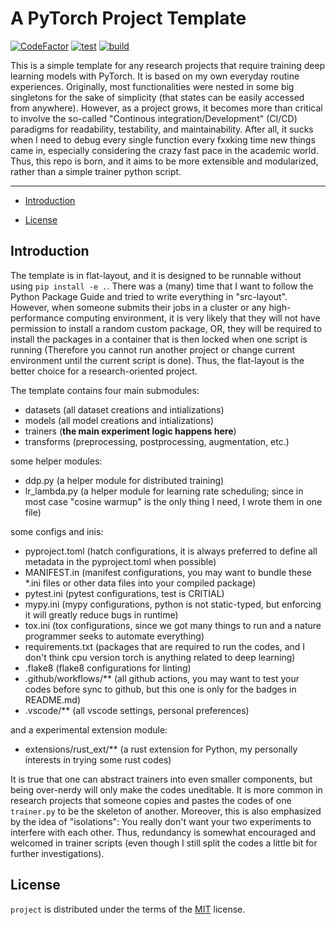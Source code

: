
# A PyTorch Project Template
[![CodeFactor](https://www.codefactor.io/repository/github/chengzegang/pytorchtemplate/badge/master)](https://www.codefactor.io/repository/github/chengzegang/pytorchtemplate/overview/master)
[![test](https://github.com/chengzegang/PyTorchTemplate/actions/workflows/test.yml/badge.svg)](https://github.com/chengzegang/PyTorchTemplate/actions/workflows/test.yml)
[![build](https://github.com/chengzegang/PyTorchTemplate/actions/workflows/build.yml/badge.svg)](https://github.com/chengzegang/PyTorchTemplate/actions/workflows/build.yml)

This is a simple template for any research projects that require training deep learning models with PyTorch. It is based on my own everyday routine experiences. Originally, most functionalities were nested in some big singletons for the sake of simplicity (that states can be easily accessed from anywhere). However, as a project grows, it becomes more than critical to involve the so-called "Continous integration/Development" (CI/CD) paradigms for readability, testability, and maintainability. After all, it sucks when I need to debug every single function every fxxking time new things came in, especially considering the crazy fast pace in the academic world. Thus, this repo is born, and it aims to be more extensible and modularized, rather than a simple trainer python script.

-----

- [Introduction](#introduction)

- [License](#license)

## Introduction

The template is in flat-layout, and it is designed to be runnable without using ```pip install -e .```. There was a (many) time that I want to follow the Python Package Guide and tried to write everything in "src-layout". However, when someone submits their jobs in a cluster or any high-performance computing environment, it is very likely that they will not have permission to install a random custom package, OR, they will be required to install the packages in a container that is then locked when one script is running (Therefore you cannot run another project or change current environment until the current script is done). Thus, the flat-layout is the better choice for a research-oriented project.

The template contains four main submodules:

- datasets (all dataset creations and intializations)
- models (all model creations and intializations)
- trainers (**the main experiment logic happens here**)
- transforms (preprocessing, postprocessing, augmentation, etc.)

some helper modules:

- ddp.py (a helper module for distributed training)
- lr_lambda.py (a helper module for learning rate scheduling; since in most case "cosine warmup" is the only thing I need, I wrote them in one file)

some configs and inis:

- pyproject.toml (hatch configurations, it is always preferred to define all metadata in the pyproject.toml when possible)
- MANIFEST.in (manifest configurations, you may want to bundle these *.ini files or other data files into your compiled package)
- pytest.ini (pytest configurations, test is CRITIAL)
- mypy.ini (mypy configurations, python is not static-typed, but enforcing it will greatly reduce bugs in runtime)
- tox.ini (tox configurations, since we got many things to run and a nature programmer seeks to automate everything)
- requirements.txt (packages that are required to run the codes, and I don't think cpu version torch is anything related to deep learning)
- .flake8 (flake8 configurations for linting)
- .github/workflows/** (all github actions, you may want to test your codes before sync to github, but this one is only for the badges in README.md)
- .vscode/** (all vscode settings, personal preferences)

and a experimental extension module:

- extensions/rust_ext/** (a rust extension for Python, my personally interests in trying some rust codes)

It is true that one can abstract trainers into even smaller components, but being over-nerdy will only make the codes uneditable. It is more common in research projects that someone copies and pastes the codes of one ```trainer.py``` to be the skeleton of another. Moreover, this is also emphasized by the idea of "isolations": You really don't want your two experiments to interfere with each other. Thus, redundancy is somewhat encouraged and welcomed in trainer scripts (even though I still split the codes a little bit for further investigations).

## License

`project` is distributed under the terms of the [MIT](https://spdx.org/licenses/MIT.html) license.
